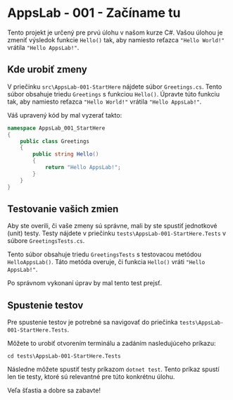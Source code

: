 # AppsLab - 001 - Začíname tu

Tento projekt je určený pre prvú úlohu v našom kurze C#. Vašou úlohou je zmeniť výsledok funkcie `Hello()` tak, aby namiesto reťazca `"Hello World!"` vrátila `"Hello AppsLab!"`.

## Kde urobiť zmeny

V priečinku `src\AppsLab-001-StartHere` nájdete súbor `Greetings.cs`. Tento súbor obsahuje triedu `Greetings` s funkciou `Hello()`. Úpravte túto funkciu tak, aby namiesto reťazca `"Hello World!"` vrátila `"Hello AppsLab!"`.

Váš upravený kód by mal vyzerať takto:

```csharp
namespace AppsLab_001_StartHere
{
    public class Greetings
    {
        public string Hello()
        {
            return "Hello AppsLab!";
        }
    }
}
```

## Testovanie vašich zmien

Aby ste overili, či vaše zmeny sú správne, mali by ste spustiť jednotkové (unit) testy. Testy nájdete v priečinku `tests\AppsLab-001-StartHere.Tests` v súbore `GreetingsTests.cs`.

Tento súbor obsahuje triedu `GreetingsTests` s testovacou metódou `HelloAppsLab()`. Táto metóda overuje, či funkcia `Hello()` vráti `"Hello AppsLab!"`.

Po správnom vykonaní úprav by mal tento test prejsť.

## Spustenie testov

Pre spustenie testov je potrebné sa navigovať do priečinka `tests\AppsLab-001-StartHere.Tests`.

Môžete to urobiť otvorením terminálu a zadáním nasledujúceho príkazu:

``` terminal
cd tests\AppsLab-001-StartHere.Tests
```

Následne môžete spustiť testy príkazom `dotnet test`. Tento príkaz spustí len tie testy, ktoré sú relevantné pre túto konkrétnu úlohu.

Veľa šťastia a dobre sa zabavte!
